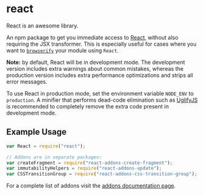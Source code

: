 # react

React is an awesome library.

An npm package to get you immediate access to [React](https://facebook.github.io/react/),
without also requiring the JSX transformer. This is especially useful for cases where you
want to [`browserify`](https://github.com/substack/node-browserify) your module using
`React`.

**Note:** by default, React will be in development mode. The development version includes extra warnings about common mistakes, whereas the production version includes extra performance optimizations and strips all error messages.

To use React in production mode, set the environment variable `NODE_ENV` to `production`. A minifier that performs dead-code elimination such as [UglifyJS](https://github.com/mishoo/UglifyJS2) is recommended to completely remove the extra code present in development mode.

## Example Usage

```js
var React = require("react");

// Addons are in separate packages:
var createFragment = require("react-addons-create-fragment");
var immutabilityHelpers = require("react-addons-update");
var CSSTransitionGroup = require("react-addons-css-transition-group");
```

For a complete list of addons visit the [addons documentation page](https://facebook.github.io/react/docs/addons.html).
